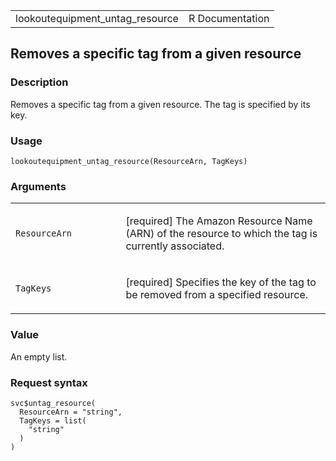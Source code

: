<table style="width: 100%;">
<tbody>
<tr class="odd">
<td>lookoutequipment_untag_resource</td>
<td style="text-align: right;">R Documentation</td>
</tr>
</tbody>
</table>

## Removes a specific tag from a given resource

### Description

Removes a specific tag from a given resource. The tag is specified by
its key.

### Usage

    lookoutequipment_untag_resource(ResourceArn, TagKeys)

### Arguments

<table>
<colgroup>
<col style="width: 35%" />
<col style="width: 65%" />
</colgroup>
<tbody>
<tr class="odd">
<td><code
id="lookoutequipment_untag_resource_:_ResourceArn">ResourceArn</code></td>
<td><p>[required] The Amazon Resource Name (ARN) of the resource to
which the tag is currently associated.</p></td>
</tr>
<tr class="even">
<td><code
id="lookoutequipment_untag_resource_:_TagKeys">TagKeys</code></td>
<td><p>[required] Specifies the key of the tag to be removed from a
specified resource.</p></td>
</tr>
</tbody>
</table>

### Value

An empty list.

### Request syntax

    svc$untag_resource(
      ResourceArn = "string",
      TagKeys = list(
        "string"
      )
    )
